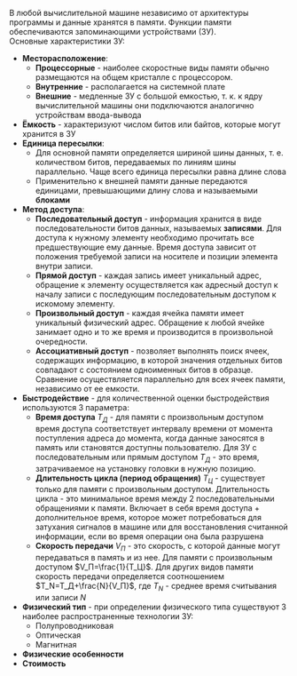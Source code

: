 В любой вычислительной машине независимо от архитектуры программы и данные хранятся в памяти. Функции памяти обеспечиваются запоминающими устройствами (ЗУ).  
Основные характеристики ЗУ:
- **Месторасположение**:
	- **Процессорные** - наиболее скоростные виды памяти обычно размещаются на общем кристалле с процессором. 
	- **Внутренние** - располагается на системной плате
	- **Внешние** - медленные ЗУ с большой емкостью, т. к. к ядру вычислительной машины они подключаются аналогично устройствам ввода-вывода
- **Ёмкость** - характеризуют числом битов или байтов, которые могут хранится в ЗУ
- **Единица пересылки**:
	- Для основной памяти определяется шириной шины данных, т. е. количеством битов, передаваемых по линиям шины параллельно. Чаще всего единица пересылки равна длине слова 
	- Применительно к внешней памяти данные передаются единицами, превышающими длину слова и называемыми **блоками**
- **Метод доступа**:
	- **Последовательный доступ** - информация хранится в виде последовательности битов данных, называемых **записями**. Для доступа к нужному элементу необходимо прочитать все предшествующие ему данные. Время доступа зависит от положения требуемой записи на носителе и позиции элемента внутри записи.
	- **Прямой доступ** - каждая запись имеет уникальный адрес, обращение к элементу осуществляется как адресный доступ к началу записи с последующим последовательным доступом к искомому элементу.
	- **Произвольный доступ** - каждая ячейка памяти имеет уникальный физический адрес. Обращение к любой ячейке занимает одно и то же время и производится в произвольной очередности. 
	- **Ассоциативный доступ** - позволяет выполнять поиск ячеек, содержащих информацию, в которой значения отдельных битов совпадают с состоянием одноименных битов в образце. Сравнение осуществляется параллельно для всех ячеек памяти, независимо от ее емкости.
- **Быстродействие** - для количественной оценки быстродействия используются 3 параметра:
	- **Время доступа** $T_Д$ - для памяти с произвольным доступом время доступа соответствует интервалу времени от момента поступления адреса до момента, когда данные заносятся в память или становятся доступны пользователю. Для ЗУ с последовательным или прямым доступом $T_Д$ - это время, затрачиваемое на установку головки в нужную позицию. 
	- **Длительность цикла (период обращения)** $T_Ц$ - существует только для памяти с произвольным доступом. Длительность цикла - это минимальное время между 2 последовательными обращениями к памяти. Включает в себя время доступа + дополнительное время, которое может потребоваться для затухания сигналов в машине или для восстановления считанной информации, если во время операции она была разрушена
	- **Скорость передачи** $V_П$ - это скорость, с которой данные могут передаваться в память и из нее. Для памяти с произвольным доступом $V_П=\frac{1}{T_Ц}$. Для других видов памяти скорость передачи определяется соотношением $T_N=T_Д+\frac{N}{V_П}$, где $T_N$ - среднее время считывания или записи $N$
- **Физический тип** - при определении физического типа существуют 3 наиболее распространенные технологии ЗУ:
	- Полупроводниковая
	- Оптическая
	- Магнитная
- **Физические особенности**
- **Стоимость**